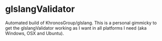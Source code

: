 # glslangValidator

Automated build of KhronosGroup/glslang. This is a personal gimmicky to get the
glslangValidator working as I want in all platforms I need (aka Windows, OSX
and Ubuntu).
